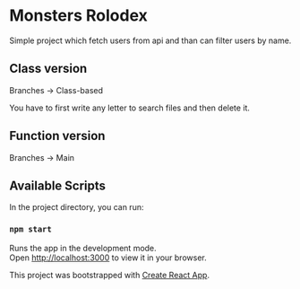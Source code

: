 # Monsters Rolodex

Simple project which fetch users from api and than can filter users by name.

## Class version

Branches -> Class-based

You have to first write any letter to search files and then delete it.

## Function version

Branches -> Main

## Available Scripts

In the project directory, you can run:

### `npm start`

Runs the app in the development mode.\
Open [http://localhost:3000](http://localhost:3000) to view it in your browser.

This project was bootstrapped with [Create React App](https://github.com/facebook/create-react-app).
